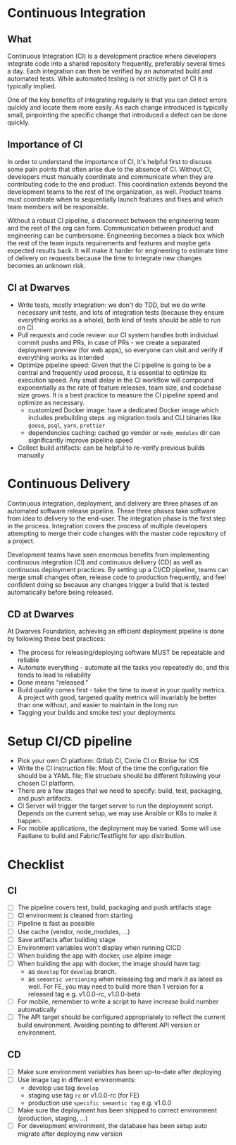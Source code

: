 # Continuous Integration

## What
Continuous Integration (CI) is a development practice where developers integrate code into a shared repository frequently, preferably several times a day. Each integration can then be verified by an automated build and automated tests. While automated testing is not strictly part of CI it is typically implied.

One of the key benefits of integrating regularly is that you can detect errors quickly and locate them more easily. As each change introduced is typically small, pinpointing the specific change that introduced a defect can be done quickly.

## Importance of CI
In order to understand the importance of CI, it's helpful first to discuss some pain points that often arise due to the absence of CI. Without CI, developers must manually coordinate and communicate when they are contributing code to the end product. This coordination extends beyond the development teams to the rest of the organization, as well. Product teams must coordinate when to sequentially launch features and fixes and which team members will be responsible.

Without a robust CI pipeline, a disconnect between the engineering team and the rest of the org can form. Communication between product and engineering can be cumbersome. Engineering becomes a black box which the rest of the team inputs requirements and features and maybe gets expected results back. It will make it harder for engineering to estimate time of delivery on requests because the time to integrate new changes becomes an unknown risk.

## CI at Dwarves
- Write tests, mostly integration: we don't do TDD, but we do write necessary unit tests, and lots of integration tests (because they ensure everything works as a whole), both kind of tests should be able to run on CI 
- Pull requests and code review: our CI system handles both individual commit pushs and PRs, in case of PRs - we create a separated deployment preview (for web apps), so everyone can visit and verify if everything works as intended
- Optimize pipeline speed: Given that the CI pipeline is going to be a central and frequently used process, it is essential to optimize its execution speed. Any small delay in the CI workflow will compound exponentially as the rate of feature releases, team size, and codebase size grows. It is a best practice to measure the CI pipeline speed and optimize as necessary.
  - customized Docker image: have a dedicated Docker image which includes prebuilding steps .eg migration tools and CLI binaries like `goose`, `psql`, `yarn`, `prettier`
  - dependencies caching: cached go vendor or `node_modules` dir can significantly improve pipeline speed
- Collect build artifacts: can be helpful to re-verify previous builds manually

# Continuous Delivery
Continuous integration, deployment, and delivery are three phases of an automated software release pipeline. These three phases take software from idea to delivery to the end-user. The integration phase is the first step in the process. Integration covers the process of multiple developers attempting to merge their code changes with the master code repository of a project.

Development teams have seen enormous benefits from implementing continuous integration (CI) and continuous delivery (CD) as well as continuous deployment practices. By setting up a CI/CD pipeline, teams can merge small changes often, release code to production frequently, and feel confident doing so because any changes trigger a build that is tested automatically before being released.

## CD at Dwarves
At Dwarves Foundation, achieving an efficient deployment pipeline is done by following these best practices:

- The process for releasing/deploying software MUST be repeatable and reliable
- Automate everything - automate all the tasks you repeatedly do, and this tends to lead to reliability
- Done means "released."
- Build quality comes first - take the time to invest in your quality metrics. A project with good, targeted quality metrics will invariably be better than one without, and easier to maintain in the long run
- Tagging your builds and smoke test your deployments

# Setup CI/CD pipeline
- Pick your own CI platform: Gitlab CI, Circle CI or Bitrise for iOS
- Write the CI instruction file: Most of the time the configuration file should be a YAML file; file structure should be different following your chosen CI platform.
- There are a few stages that we need to specify: build, test, packaging, and push artifacts.
- CI Server will trigger the target server to run the deployment script. Depends on the current setup, we may use Ansible or K8s to make it happen.
- For mobile applications, the deployment may be varied. Some will use Fastlane to build and Fabric/Testflight for app distribution.

# Checklist

## CI
- [ ] The pipeline covers test, build, packaging and push artifacts stage
- [ ] CI environment is cleaned from starting
- [ ] Pipeline is fast as possible
- [ ] Use cache (vendor, node_modules, ...)
- [ ] Save artifacts after building stage
- [ ] Environment variables won't display when running CICD
- [ ] When building the app with docker, use alpine image
- [ ] When building the app with docker, the image should have tag:
    - as `develop` for `develop` branch.
    - as `semantic versioning` when releasing tag and mark it as latest as well. For FE, you may need to build more than 1 version for a released tag e.g. v1.0.0-rc, v1.0.0-beta
- [ ] For mobile, remember to write a script to have increase build number automatically
- [ ] The API target should be configured appropriately to reflect the current build environment. Avoiding pointing to different API version or environment.

## CD
- [ ] Make sure environment variables has been up-to-date after deploying
- [ ] Use image tag in different environments:
    - develop use tag `develop`
    - staging use tag `rc` or v1.0.0-rc (for FE)
    - production use `specific semantic tag` e.g. v1.0.0
- [ ] Make sure the deployment has been shipped to correct environment (production, staging, ...)
- [ ] For development environment, the database has been setup auto migrate after deploying new version